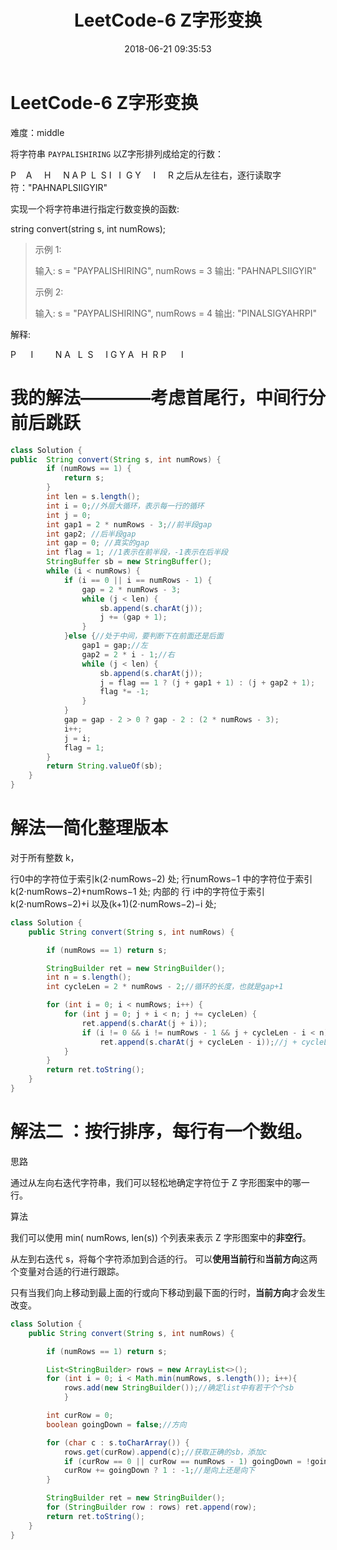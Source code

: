 ﻿---
title: LeetCode-6 Z字形变换
date: 2018-06-21 09:35:53
tags: [LeetCode,字符串]
categories: 面试题

---

# LeetCode-6 Z字形变换
难度：middle

将字符串 `PAYPALISHIRING` 以Z字形排列成给定的行数：

P&nbsp;&nbsp;&nbsp;&nbsp;A  &nbsp;&nbsp;&nbsp; H &nbsp;&nbsp;&nbsp;  N
A P&nbsp; L &nbsp;S&nbsp;I&nbsp;&nbsp; I&nbsp; G
Y  &nbsp;&nbsp;&nbsp; I &nbsp;&nbsp;&nbsp;  R
之后从左往右，逐行读取字符："PAHNAPLSIIGYIR"

实现一个将字符串进行指定行数变换的函数:

string convert(string s, int numRows);

> 示例 1:
> 
> 输入: s = "PAYPALISHIRING", numRows = 3 
输出: "PAHNAPLSIIGYIR"
> 
> 示例 2:
> 
> 输入: s = "PAYPALISHIRING", numRows = 4 
输出: "PINALSIGYAHRPI"

解释:

P  &nbsp;&nbsp;  &nbsp; I  &nbsp;&nbsp; &nbsp;&nbsp;&nbsp;&nbsp; N
A  &nbsp; L&nbsp; S &nbsp; &nbsp;&nbsp;I G
Y A &nbsp;  H &nbsp;R
P   &nbsp;&nbsp; &nbsp; I


# 我的解法————考虑首尾行，中间行分前后跳跃

```Java
class Solution {
public  String convert(String s, int numRows) {
        if (numRows == 1) {
            return s;
        }
        int len = s.length();
        int i = 0;//外层大循环，表示每一行的循环
        int j = 0;
        int gap1 = 2 * numRows - 3;//前半段gap
        int gap2; //后半段gap
        int gap = 0; //真实的gap
        int flag = 1; //1表示在前半段，-1表示在后半段
        StringBuffer sb = new StringBuffer();
        while (i < numRows) {
            if (i == 0 || i == numRows - 1) {
                gap = 2 * numRows - 3;
                while (j < len) {
                    sb.append(s.charAt(j));
                    j += (gap + 1);
                }
            }else {//处于中间，要判断下在前面还是后面
                gap1 = gap;//左
                gap2 = 2 * i - 1;//右
                while (j < len) {
                    sb.append(s.charAt(j));
                    j = flag == 1 ? (j + gap1 + 1) : (j + gap2 + 1);
                    flag *= -1;
                }
            }
            gap = gap - 2 > 0 ? gap - 2 : (2 * numRows - 3);
            i++;
            j = i;
            flag = 1;
        }
        return String.valueOf(sb);
    }
}
```
# 解法一简化整理版本

对于所有整数 k，

行0中的字符位于索引k(2⋅numRows−2) 处;
行numRows−1 中的字符位于索引k(2⋅numRows−2)+numRows−1 处;
内部的 行 i中的字符位于索引k(2⋅numRows−2)+i 以及(k+1)(2⋅numRows−2)−i 处;


```Java
class Solution {
    public String convert(String s, int numRows) {

        if (numRows == 1) return s;

        StringBuilder ret = new StringBuilder();
        int n = s.length();
        int cycleLen = 2 * numRows - 2;//循环的长度，也就是gap+1

        for (int i = 0; i < numRows; i++) {
            for (int j = 0; j + i < n; j += cycleLen) {
                ret.append(s.charAt(j + i));
                if (i != 0 && i != numRows - 1 && j + cycleLen - i < n)//不是头尾，且没有超过s长度
                    ret.append(s.charAt(j + cycleLen - i));//j + cycleLen - i
            }
        }
        return ret.toString();
    }
}
```


# 解法二 ：按行排序，每行有一个数组。
思路

通过从左向右迭代字符串，我们可以轻松地确定字符位于 Z 字形图案中的哪一行。

算法

我们可以使用 min( numRows, len(s)) 个列表来表示 Z 字形图案中的**非空行**。

从左到右迭代 s，将每个字符添加到合适的行。
可以**使用当前行**和**当前方向**这两个变量对合适的行进行跟踪。

只有当我们向上移动到最上面的行或向下移动到最下面的行时，**当前方向**才会发生改变。
```Java
class Solution {
    public String convert(String s, int numRows) {

        if (numRows == 1) return s;

        List<StringBuilder> rows = new ArrayList<>();
        for (int i = 0; i < Math.min(numRows, s.length()); i++){
            rows.add(new StringBuilder());//确定list中有若干个个sb
            }

        int curRow = 0;
        boolean goingDown = false;//方向

        for (char c : s.toCharArray()) {
            rows.get(curRow).append(c);//获取正确的sb，添加c
            if (curRow == 0 || curRow == numRows - 1) goingDown = !goingDown;
            curRow += goingDown ? 1 : -1;//是向上还是向下
        }

        StringBuilder ret = new StringBuilder();
        for (StringBuilder row : rows) ret.append(row);
        return ret.toString();
    }
}
```